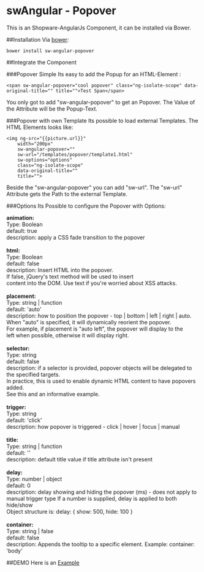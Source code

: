 swAngular - Popover
=====================================

This is an Shopware-AngularJs Component, it can be installed via Bower.

##Installation
Via [bower](http://wwww.bower.io):

	bower install sw-angular-popover
	
##Integrate the Component

###Popover Simple
Its easy to add the Popup for an HTML-Element :

	<span sw-angular-popover="cool popover" class="ng-isolate-scope" data-original-title="" title="">Test Span</span>
	
You only got to add "sw-angular-popover" to get an Popover. The Value of the Attribute will be the Popup-Text.

###Popover with own Template
Its possible to load external Templates. The HTML Elements looks like: 

	<img ng-src="{{picture.url}}" 
		width="200px" 
		sw-angular-popover="" 
		sw-url="/templates/popover/template1.html" 
		sw-options="options" 
		class="ng-isolate-scope" 
		data-original-title="" 
		title="">
	
Beside the "sw-angular-popover" you can add "sw-url". The "sw-url" Attribute gets the Path to the external Template. 

###Options 
Its Possible  to configure the Popover with Options: 


**animation:**<br />
Type: Boolean<br />
default: true<br />
description: apply a CSS fade transition to the popover<br /> 
<br />
**html:**<br />
Type: Boolean<br />
default: false<br />
description: Insert HTML into the popover.<br /> 
If false, jQuery's text method will be used to insert<br />
content into the DOM. Use text if you're worried about XSS attacks.<br />
<br />
**placement:**<br />
Type: string | function<br />
default: 'auto'<br />
description: how to position the popover - top | bottom | left | right | auto.<br />
When "auto" is specified, it will dynamically reorient the popover.<br />
For example, if placement is "auto left", the popover will display to the<br /> 
left when possible, otherwise it will display right.<br />
<br />
**selector:**<br />
Type: string<br />
default: false<br />
description: if a selector is provided, popover objects will be delegated to the specified targets.<br />
In practice, this is used to enable dynamic HTML content to have popovers added.<br />
See this and an informative example.<br />
<br />
**trigger:**<br />
Type: string<br />
default: 'click'<br />
description: how popover is triggered - click | hover | focus | manual<br />
<br />
**title:**<br />
Type: string | function<br />
default: ''<br />
description: default title value if title attribute isn't present<br />
<br />
**delay:**<br />
Type: number | object<br />
default: 0<br />
description: delay showing and hiding the popover (ms) - does not apply to<br />
manual trigger type If a number is supplied, delay is applied to both hide/show<br />
Object structure is: delay: { show: 500, hide: 100 }<br />
<br />
**container:**<br />
Type: string | false<br />
default: false<br />
description: Appends the tooltip to a specific element. Example: container: 'body'<br />


##DEMO
Here is an [Example](http://swangular.shopware.de.cloud2-vm153.de-nserver.de/#/popover)


